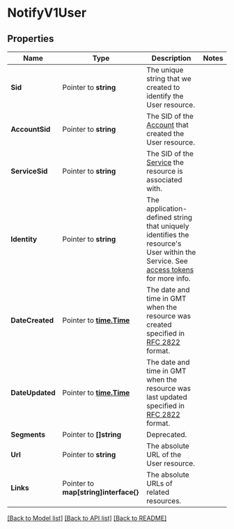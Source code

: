 # NotifyV1User

## Properties

Name | Type | Description | Notes
------------ | ------------- | ------------- | -------------
**Sid** | Pointer to **string** | The unique string that we created to identify the User resource. |
**AccountSid** | Pointer to **string** | The SID of the [Account](https://www.twilio.com/docs/iam/api/account) that created the User resource. |
**ServiceSid** | Pointer to **string** | The SID of the [Service](https://www.twilio.com/docs/notify/api/service-resource) the resource is associated with. |
**Identity** | Pointer to **string** | The application-defined string that uniquely identifies the resource's User within the Service. See [access tokens](https://www.twilio.com/docs/chat/create-tokens) for more info. |
**DateCreated** | Pointer to [**time.Time**](time.Time.md) | The date and time in GMT when the resource was created specified in [RFC 2822](https://www.ietf.org/rfc/rfc2822.txt) format. |
**DateUpdated** | Pointer to [**time.Time**](time.Time.md) | The date and time in GMT when the resource was last updated specified in [RFC 2822](https://www.ietf.org/rfc/rfc2822.txt) format. |
**Segments** | Pointer to **[]string** | Deprecated. |
**Url** | Pointer to **string** | The absolute URL of the User resource. |
**Links** | Pointer to **map[string]interface{}** | The absolute URLs of related resources. |

[[Back to Model list]](../README.md#documentation-for-models) [[Back to API list]](../README.md#documentation-for-api-endpoints) [[Back to README]](../README.md)


